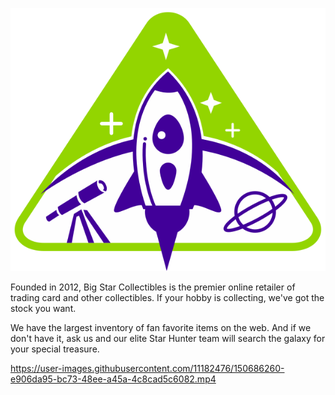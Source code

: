 ![stargazers logo](images/logo_stargazers_bug.svg)

Founded in 2012, Big Star Collectibles is the premier online retailer of trading card and other collectibles. If your hobby is collecting, we've got the stock you want.

We have the largest inventory of fan favorite items on the web. And if we don't have it, ask us and our elite Star Hunter team will search the galaxy for your special treasure.



https://user-images.githubusercontent.com/11182476/150686260-e906da95-bc73-48ee-a45a-4c8cad5c6082.mp4


